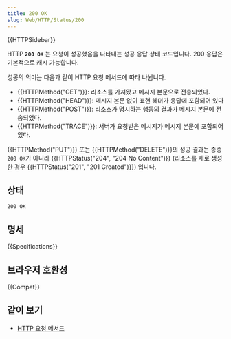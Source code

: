 ```yaml
---
title: 200 OK
slug: Web/HTTP/Status/200
---
```


{{HTTPSidebar}}

HTTP **`200 OK`** 는 요청이 성공했음을 나타내는 성공 응답 상태 코드입니다. 200 응답은 기본적으로 캐시 가능합니다.

성공의 의미는 다음과 같이 HTTP 요청 메서드에 따라 나뉩니다.

- {{HTTPMethod("GET")}}: 리소스를 가져왔고 메시지 본문으로 전송되었다.
- {{HTTPMethod("HEAD")}}: 메시지 본문 없이 표현 헤더가 응답에 포함되어 있다
- {{HTTPMethod("POST")}}: 리소스가 명시하는 행동의 결과가 메시지 본문에 전송되었다.
- {{HTTPMethod("TRACE")}}: 서버가 요청받은 메시지가 메시지 본문에 포함되어 있다.

{{HTTPMethod("PUT")}} 또는 {{HTTPMethod("DELETE")}}의 성공 결과는 종종 `200 OK`가 아니라 {{HTTPStatus("204", "204 No Content")}} (리소스를 새로 생성한 경우 {{HTTPStatus("201", "201 Created")}}) 입니다.

## 상태

```
200 OK
```

## 명세

{{Specifications}}

## 브라우저 호환성

{{Compat}}

## 같이 보기

- [HTTP 요청 메서드](/ko/docs/Web/HTTP/Methods)
